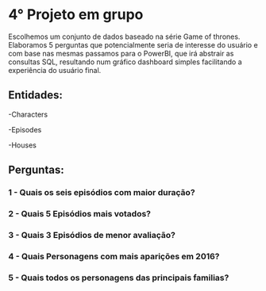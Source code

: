 # 4° Projeto em grupo 

Escolhemos um conjunto de dados baseado na série Game of thrones. Elaboramos 5 perguntas que potencialmente seria de interesse do usuário e com base nas mesmas passamos para o PowerBI, que irá abstrair as consultas SQL, resultando num gráfico dashboard simples facilitando a experiência do usuário final.

## Entidades:
-Characters

-Episodes

-Houses

## Perguntas:
### 1 - Quais os seis episódios com maior duração?

### 2 - Quais 5 Episódios mais votados?

### 3 - Quais 3 Episódios de menor avaliação?

### 4 - Quais Personagens com mais aparições em 2016?

### 5 - Quais todos os personagens das principais familias?
